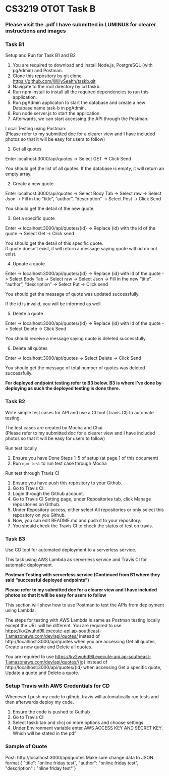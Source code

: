# CS3219 OTOT Task B

### Please visit the .pdf I have submitted in LUMINUS for clearer instructions and images 

### Task B1

Setup and Run for Task B1 and B2
1. You are required to download and install Node.js, PostgreSQL (with pgAdmin) and Postman.
2. Clone this repository by git clone https://github.com/WillySeahh/taskb.git
3. Navigate to the root directory by cd taskb.
4. Run npm install to install all the required dependencies to run this application.
5. Run pgAdmin applicaton to start the database and create a new Database name task-b in pgAdmin.
6. Run node server.js to start the application.
7. Afterwards, we can start accessing the API through the Postman.


Local Testing using Postman:  
(Please refer to my submitted doc for a clearer view and I have included photos so that it will be easy
for users to follow)

1. Get all quotes  

Enter localhost:3000/api/quotes -> Select GET -> Click Send  

You should get the list of all quotes. If the database is empty, it will return an empty array.


2. Create a new quote  

Enter localhost:3000/api/quotes -> Select Body Tab -> Select raw -> Select Json -> Fill in the “title”, “author”, “description” -> Select Post -> Click Send  

You should get the detail of the new quote. 

3. Get a specific quote  

Enter -> localhost:3000/api/quotes/{id} -> Replace {id} with the id of the quote -> Select Get -> Click send   
 
You should get the detail of this specific quote.  
If quote doesn’t exist, it will return a message saying quote with id do not exist.
 

4. Update a quote  

Enter -> localhost:3000/api/quotes/{id} -> Replace {id} with id of the quote -> Select Body Tab -> Select raw -> Select Json -> Fill in the new “title”, “author”, “description” -> Select Put -> Click send  

 
You should get the message of quote was updated successfully.

If the id is invalid, you will be informed as well.  
 

5. Delete a quote  

Enter -> localhost:3000/api/quotes/{id} -> Replace {id} with id of the quote -> Select Delete -> Click Send  
 
You should receive a message saying quote is deleted successfully.

6. Delete all quotes  

Enter -> localhost:3000/api/quotes -> Select Delete -> Click Send  
 
You should get the message of total number of quotes was deleted successfully.


**For deployed endpoint testing refer to B3 below. B3 is where I’ve done by deploying as such the deployed testing is done there.**


### Task B2  
Write simple test cases for API and use a CI tool (Travis CI) to automate testing.

The test cases are created by Mocha and Chai.  
(Please refer to my submitted doc for a clearer view and I have included photos so that it will be easy
for users to follow)

Run test locally
1. Ensure you have Done Steps 1-5 of setup (at page 1 of this document)
2. Run `npm test` to run test case through Mocha
 
 
Run test through Travis CI
1. Ensure you have push this repository to your Github.
2. Go to Travis CI.
3. Login through the Github account.
4. Go to Travis CI Setting page, under Repositories tab, click Manage repositories on Github.
5. Under Repository access, either select All repositories or only select this repository on you Github.
6. Now, you can edit README.md and push it to your repository.
7. You should check the Travis CI to check the status of test on travis.  



### Task B3  
Use CD tool for automated deployment to a serverless service.

This task using AWS Lambda as serverless service and Travis CI for automatic deployment.

**Postman Testing with serverless service (Continued from B1 where they said “successful deployed endpoints”)**    

**Please refer to my submitted doc for a clearer view and I have included photos so that it will be easy
for users to follow** 


This section will show how to use Postman to test the APIs from deployment using Lambda.



The steps for testing with AWS Lambda is same as Postman testing locally except the URL will be different.
You are required to use https://kv2wuhd9ll.execute-api.ap-southeast-1.amazonaws.com/dev/api/quotes/ instead of http://localhost:3000/api/quotes when you are accessing Get all quotes, Create a new quote and Delete all quotes.
 
 
You are required to use https://kv2wuhd9ll.execute-api.ap-southeast-1.amazonaws.com/dev/api/quotes/{id} instead of http://localhost:3000/api/quotes/{id} when accessing Get a specific quote, Update a quote and Delete a quote.
 
 


### Setup Travis with AWS Credentials for CD

Whenever I push my code to github, travis will automatically run tests and then afterwards deploy my code. 
1. Ensure the code is pushed to Guthub
2. Go to Travis CI
3. Select taskb tab and clicj on more options and choose settings.
4. Under Environment variable enter AWS ACCESS KEY AND SECRET KEY. Which will be stated in the pdf
 

### Sample of Quote
Post: http://localhost:3000/api/quotes
Make sure change data to JSON format
{ 
    "title": "online friday test",
    "author": "online friday test", 
    "description" : "nline friday test"
}